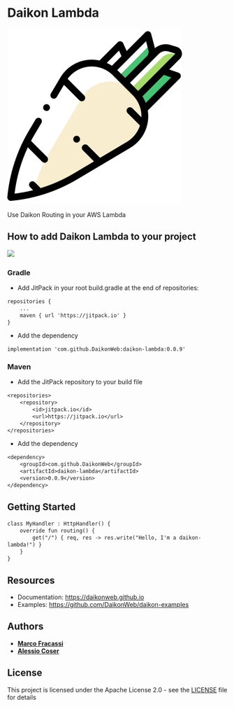# Daikon Lambda

![Daikon](./logo.svg)

Use Daikon Routing in your AWS Lambda

## How to add Daikon Lambda to your project
[![](https://jitpack.io/v/daikonweb/daikon-lambda.svg)](https://jitpack.io/#daikonweb/daikon-lambda)

### Gradle
- Add JitPack in your root build.gradle at the end of repositories:
```
repositories {
    ...
    maven { url 'https://jitpack.io' }
}
```

- Add the dependency
```
implementation 'com.github.DaikonWeb:daikon-lambda:0.0.9'
```

### Maven
- Add the JitPack repository to your build file 
```
<repositories>
    <repository>
        <id>jitpack.io</id>
        <url>https://jitpack.io</url>
    </repository>
</repositories>
```
- Add the dependency
```
<dependency>
    <groupId>com.github.DaikonWeb</groupId>
    <artifactId>daikon-lambda</artifactId>
    <version>0.0.9</version>
</dependency>
```

## Getting Started
```
class MyHandler : HttpHandler() {
    override fun routing() {
        get("/") { req, res -> res.write("Hello, I'm a daikon-lambda!") }
    }
}
```

## Resources
* Documentation: https://daikonweb.github.io
* Examples: https://github.com/DaikonWeb/daikon-examples

## Authors

* **[Marco Fracassi](https://github.com/fracassi-marco)**
* **[Alessio Coser](https://github.com/AlessioCoser)**

## License

This project is licensed under the Apache License 2.0 - see the [LICENSE](LICENSE) file for details
